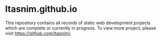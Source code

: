 # ltasnim.github.io

This repository contains all records of static web development projects which are complete or currently in progress. To view more project, please visit https://github.com/ltasnim/. 

